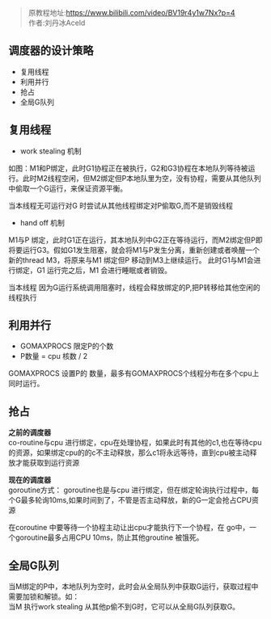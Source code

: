 > 原教程地址:https://www.bilibili.com/video/BV19r4y1w7Nx?p=4 \
> 作者:刘丹冰Aceld
## 调度器的设计策略
* 复用线程
* 利用并行
* 抢占
* 全局G队列

## 复用线程
* work stealing 机制
<img style="display: block; margin: 0 auto;" src="../img/work-stealing.png" alt="" />
如图：M1和P绑定，此时G1协程正在被执行，G2和G3协程在本地队列等待被运行。此时M2线程空闲，但M2绑定但P本地队里为空，没有协程，需要从其他队列中偷取一个G运行，来保证资源平衡。

当本线程无可运行对G 时尝试从其他线程绑定对P偷取G,而不是销毁线程

* hand off 机制
<img style="display: block; margin: 0 auto;" src="../img/handoff1.png" alt="" />
<img style="display: block; margin: 0 auto;" src="../img/handoff2.png" alt="" />
M1与P 绑定，此时G1正在运行，其本地队列中G2正在等待运行，而M2绑定但P即将要运行G3。假如G1发生阻塞，就会将M1与P发生分离，重新创建或者唤醒一个新的thread M3，将原来与M1 绑定但P 移动到M3上继续运行。 此时G1与M1会进行绑定，G1 运行完之后，M1 会进行睡眠或者销毁。

当本线程 因为G运行系统调用阻塞时，线程会释放绑定的P,把P转移给其他空闲的线程执行

## 利用并行
* GOMAXPROCS 限定P的个数
* P数量 = cpu 核数 / 2

GOMAXPROCS 设置P的 数量，最多有GOMAXPROCS个线程分布在多个cpu上同时运行。

## 抢占

**之前的调度器**
<img style="display: block; margin: 0 auto;" src="../img/co-routine-schedule1.png" alt="" />
<img style="display: block; margin: 0 auto;" src="../img/co-routine-schedule2.png" alt="" />
co-routine与cpu 进行绑定，cpu在处理协程，如果此时有其他的c1,也在等待cpu的资源，如果绑定cpu的的c不主动释放，那么c1将永远等待，直到cpu被主动释放才能获取到运行资源

**现在的调度器**
<img style="display: block; margin: 0 auto;" src="../img/goroutine1.png" alt="" />
<img style="display: block; margin: 0 auto;" src="../img/goroutine2.png" alt="" />
goroutine方式：
goroutine也是与cpu 进行绑定，但在绑定轮询执行过程中，每个G最多轮询10ms,如果时间到了，不管是否主动释放，新的G一定会抢占CPU资源

在coroutine 中要等待一个协程主动让出cpu才能执行下一个协程，在 go中，一个goroutine最多占用CPU 10ms，防止其他groutine 被饿死。

## 全局G队列
当M绑定的P中，本地队列为空时，此时会从全局队列中获取G运行，获取过程中需要加锁和解锁。如：
<img style="display: block; margin: 0 auto;" src="../img/global-queue1.png" alt="" />
<img style="display: block; margin: 0 auto;" src="../img/global-queue2.png" alt="" />
当M 执行work stealing 从其他p偷不到G时，它可以从全局G队列获取G。